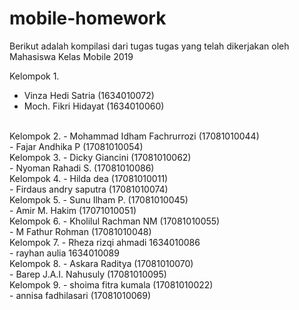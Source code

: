 # mobile-homework
Berikut adalah kompilasi dari tugas tugas yang telah dikerjakan oleh Mahasiswa Kelas Mobile 2019
<br>

Kelompok 1.
- Vinza Hedi Satria (1634010072)
- Moch. Fikri Hidayat (1634010060)
<br>
Kelompok 2.
- Mohammad Idham Fachrurrozi (17081010044)<br>
- Fajar Andhika P (17081010054)
<br>
Kelompok 3.
- Dicky Giancini (17081010062)<br>
- Nyoman Rahadi S. (17081010086)
<br>
Kelompok 4.
- Hilda dea (17081010011)<br>
- Firdaus andry saputra (17081010074)
<br>
Kelompok 5.
- Sunu Ilham P. (17081010045)<br>
- Amir M. Hakim (17071010051)
<br>
Kelompok 6.
- Kholilul Rachman NM (17081010055)<br>
- M Fathur Rohman (17081010048)
<br>
Kelompok 7.
- Rheza rizqi ahmadi 1634010086<br>
- rayhan aulia 1634010089
<br>
Kelompok 8.
- Askara Raditya (17081010070)<br>
- Barep J.A.I. Nahusuly (17081010095)
<br>
Kelompok 9.
- shoima fitra kumala (17081010022)<br>
- annisa fadhilasari (17081010069)
